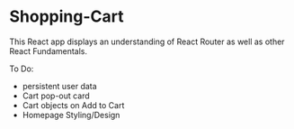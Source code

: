 # Shopping-Cart

This React app displays an understanding of React Router as well as other React Fundamentals.

To Do:
 - persistent user data
 - Cart pop-out card
 - Cart objects on Add to Cart
 - Homepage Styling/Design
